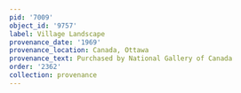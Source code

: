 ```yaml
---
pid: '7009'
object_id: '9757'
label: Village Landscape
provenance_date: '1969'
provenance_location: Canada, Ottawa
provenance_text: Purchased by National Gallery of Canada
order: '2362'
collection: provenance
---
```


